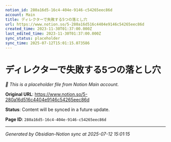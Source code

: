 ```yaml
---
notion_id: 280a16d5-16c4-404e-9146-c54265eec86d
account: Main
title: ディレクターで失敗する5つの落とし穴
url: https://www.notion.so/5-280a16d516c4404e9146c54265eec86d
created_time: 2023-11-30T01:37:00.000Z
last_edited_time: 2023-11-30T01:37:00.000Z
sync_status: placeholder
sync_time: 2025-07-12T15:01:15.073586
---
```


# ディレクターで失敗する5つの落とし穴

*🔄 This is a placeholder file from Notion Main account.*

**Original URL**: https://www.notion.so/5-280a16d516c4404e9146c54265eec86d

**Status**: Content will be synced in a future update.

**Page ID**: `280a16d5-16c4-404e-9146-c54265eec86d`

---

*Generated by Obsidian-Notion sync at 2025-07-12 15:01:15*
